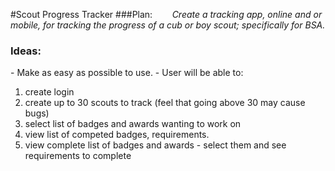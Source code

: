#Scout Progress Tracker
###Plan:
  &nbsp;&nbsp;&nbsp;&nbsp;&nbsp;&nbsp; *Create a tracking app, online and or mobile, for tracking the progress of a cub or boy scout; specifically for BSA.*
  <h3>Ideas:</h3>
  - Make as easy as possible to use.
  - User will be able to:
  
  1. create login
  2. create up to 30 scouts to track (feel that going above 30 may cause bugs)
  3. select list of badges and awards wanting to work on
  4. view list of competed badges, requirements.
  5. view complete list of badges and awards
    - select them and see requirements to complete
